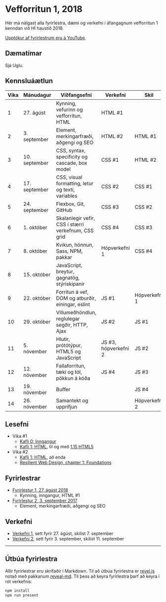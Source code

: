 # Vefforritun 1, 2018

Hér má nálgast alla fyrirlestra, dæmi og verkefni í áfangagnum vefforritun 1 kenndan við HÍ haustið 2018.

[Upptökur af fyrirlestrum eru á YouTube](https://www.youtube.com/playlist?list=PLRj-ccg8iozyaJR-ASWDk5wTLJ0BOosqb).

## Dæmatímar

Sjá Uglu.

## Kennsluáætlun

| Vika | Mánudagur     | Viðfangsefni                                        | Verkefni             | Skil          |
|------|---------------|-----------------------------------------------------|----------------------|---------------|
|  1   | 27. ágúst     | Kynning, vefurinn og vefforritun, HTML              | HTML #1              |               |
|  2   | 3. september  | Element, merkingarfræði, aðgengi og SEO             | HTML #2              | HTML #1       |
|  3   | 10. september | CSS, syntax, specificity og cascade, box model      | CSS #1               | HTML #2       |
|  4   | 17. september | CSS, visual formatting, letur og texti, variables   | CSS #2               | CSS #1        |
|  5   | 24. september | Flexbox, Git, GitHub                                | CSS #3               | CSS #2        |
|  6   | 1. október    | Skalanlegir vefir, CSS í stærri verkefnum, CSS grid | CSS #4               | CSS #3        |
|  7   | 8. október    | Kvikun, hönnun, Sass, NPM, pakkar                   | Hópverkefni 1        | CSS #4        |
|  8   | 15. október   | JavaScript, breytur, gagnatög, stýriskipanir        |                      |               |
|  9   | 22. október   | Forritun á vef, DOM og atburðir, einingar, eslint   | JS #1                | Hópverkefni 1 |
|  10  | 29. október   | Villumeðhöndlun, reglulegar segðir, HTTP, Ajax      | JS #2                | JS #1         |
|  11  | 5. nóvember   | Hlutir, prótótýpur, HTML5 og JavaScript             | JS #3, hópverkefni 2 | JS #2         |
|  12  | 12. nóvember  | Fallaforritun, tæki og tól, pökkun á kóða           | JS #4                | JS #3         |
|  13  | 19. nóvember  | Buffer                                              |                      | JS #4         |
|  14  | 26. nóvember  | Samantekt og upprifjun                              |                      | Hópverkefni 2 |

## Lesefni

* Vika #1
  - [Kafli 0: Inngangur](https://github.com/vefforritun/book/blob/master/chapters/00.inngangur.md)
  - [Kafli 1: HTML](https://github.com/vefforritun/book/blob/master/chapters/01.html.md), til og með [1.15 HTML5](https://github.com/vefforritun/book/blob/master/chapters/01.html.md#115-html5)
* Vika #2
  - [Kafli 1: HTML](https://github.com/vefforritun/book/blob/master/chapters/01.html.md), að enda
  - [Resilient Web Design, chapter 1: Foundations](https://resilientwebdesign.com/chapter1/)

## Fyrirlestrar

* [Fyrirlestur 1, 27. ágúst 2018](fyrirlestrar/01/)
  - Kynning, inngangur, HTML #1
* [Fyrirlestur 2, 3. september 2017](fyrirlestrar/02/)
  - Element, merkingarfræði, aðgengi og SEO

## Verkefni

* [Verkefni 1](https://github.com/vefforritun/vef1-2018-v1), sett fyrir 27. ágúst, skilist 7. september
* [Verkefni 2](https://github.com/vefforritun/vef1-2018-v2), sett fyrir 3. september, skilist 11. september

---

## Útbúa fyrirlestra

Allir fyrirlestrar eru skrifaðir í Markdown. Til að útbúa fyrirlestra er [revel.js](https://revealjs.com/) notað með pakkanum [reveal-md](https://github.com/webpro/reveal-md). Til þess að keyra fyrirlestra þarf að keyra í rót verkefnis:

```bash
npm install
npm run present
```
